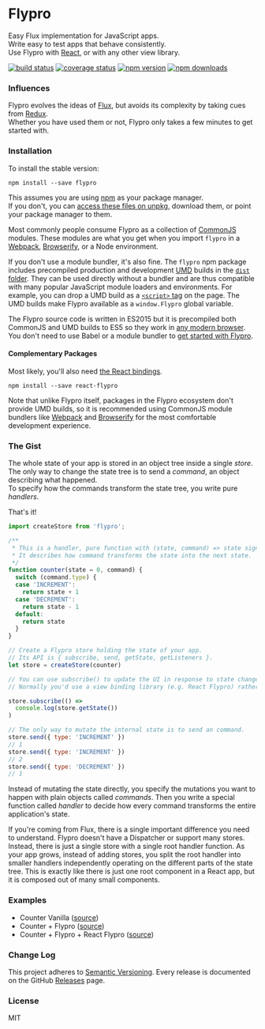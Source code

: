 Flypro
======
Easy Flux implementation for JavaScript apps.  
Write easy to test apps that behave consistently.  
Use Flypro with [React](https://facebook.github.io/react/), or with any other view library.  

[![build status](https://travis-ci.org/stremann/flypro.svg?branch=master)](https://travis-ci.org/stremann/flypro)
[![coverage status](https://coveralls.io/repos/github/stremann/flypro/badge.svg?branch=master)](https://coveralls.io/github/stremann/flypro?branch=master)
[![npm version](https://img.shields.io/npm/v/flypro.svg)](https://www.npmjs.com/package/flypro)
[![npm downloads](https://img.shields.io/npm/dm/flypro.svg?style=flat-square)](https://www.npmjs.com/package/flypro)

### Influences

Flypro evolves the ideas of [Flux](http://facebook.github.io/flux/), but avoids its complexity by taking cues from [Redux](https://github.com/reactjs/redux/).  
Whether you have used them or not, Flypro only takes a few minutes to get started with.

### Installation

To install the stable version:

```
npm install --save flypro
```

This assumes you are using [npm](https://www.npmjs.com/) as your package manager.  
If you don't, you can [access these files on unpkg](https://unpkg.com/flypro/), download them, or point your package manager to them.

Most commonly people consume Flypro as a collection of [CommonJS](http://webpack.github.io/docs/commonjs.html) modules. 
These modules are what you get when you import `flypro` in a [Webpack](http://webpack.github.io), [Browserify](http://browserify.org/), or a Node environment.

If you don't use a module bundler, it's also fine. 
The `flypro` npm package includes precompiled production and development [UMD](https://github.com/umdjs/umd) builds in the [`dist` folder](https://unpkg.com/flypro/dist/). 
They can be used directly without a bundler and are thus compatible with many popular JavaScript module loaders and environments. 
For example, you can drop a UMD build as a [`<script>` tag](https://unpkg.com/flypro/dist/flypro.js) on the page. 
The UMD builds make Flypro available as a `window.Flypro` global variable.

The Flypro source code is written in ES2015 but it is precompiled both CommonJS and UMD builds to ES5 so they work in [any modern browser](http://caniuse.com/#feat=es5). 
You don't need to use Babel or a module bundler to [get started with Flypro](https://github.com/stremann/flypro/blob/master/examples/counter/pure%20%2B%20flypro/index.html).

#### Complementary Packages

Most likely, you'll also need [the React bindings](https://github.com/stremann/react-flypro).

```
npm install --save react-flypro
```

Note that unlike Flypro itself, packages in the Flypro ecosystem don't provide UMD builds, so it is recommended using CommonJS module bundlers like [Webpack](http://webpack.github.io) and [Browserify](http://browserify.org/) for the most comfortable development experience.

### The Gist

The whole state of your app is stored in an object tree inside a single *store*.  
The only way to change the state tree is to send a *command*, an object describing what happened.  
To specify how the commands transform the state tree, you write pure *handlers*.

That's it!

```js
import createStore from 'flypro';

/**
 * This is a handler, pure function with (state, command) => state signature.
 * It describes how command transforms the state into the next state.
 */
function counter(state = 0, command) {
  switch (command.type) {
  case 'INCREMENT':
    return state + 1
  case 'DECREMENT':
    return state - 1
  default:
    return state
  }
}

// Create a Flypro store holding the state of your app.
// Its API is { subscribe, send, getState, getListeners }.
let store = createStore(counter)

// You can use subscribe() to update the UI in response to state changes.
// Normally you'd use a view binding library (e.g. React Flypro) rather than subscribe() directly.

store.subscribe(() =>
  console.log(store.getState())
)

// The only way to mutate the internal state is to send an command.
store.send({ type: 'INCREMENT' })
// 1
store.send({ type: 'INCREMENT' })
// 2
store.send({ type: 'DECREMENT' })
// 1
```

Instead of mutating the state directly, you specify the mutations you want to happen with plain objects called *commands*. 
Then you write a special function called *handler* to decide how every command transforms the entire application's state.

If you're coming from Flux, there is a single important difference you need to understand. 
Flypro doesn't have a Dispatcher or support many stores. Instead, there is just a single store with a single root handler function. 
As your app grows, instead of adding stores, you split the root handler into smaller handlers independently operating on the different parts of the state tree. 
This is exactly like there is just one root component in a React app, but it is composed out of many small components.

### Examples

* Counter Vanilla ([source](https://github.com/stremann/flypro/tree/master/examples/counter/pure%2Bflypro))
* Counter + Flypro ([source](https://github.com/stremann/flypro/tree/master/examples/counter/react%2Bflypro))
* Counter + Flypro + React Flypro ([source](https://github.com/stremann/flypro/tree/master/examples/counter/react%2Bflypro%2Breact-flypro))

### Change Log

This project adheres to [Semantic Versioning](http://semver.org/).
Every release is documented on the GitHub [Releases](https://github.com/stremann/flypro/releases) page.

### License

MIT